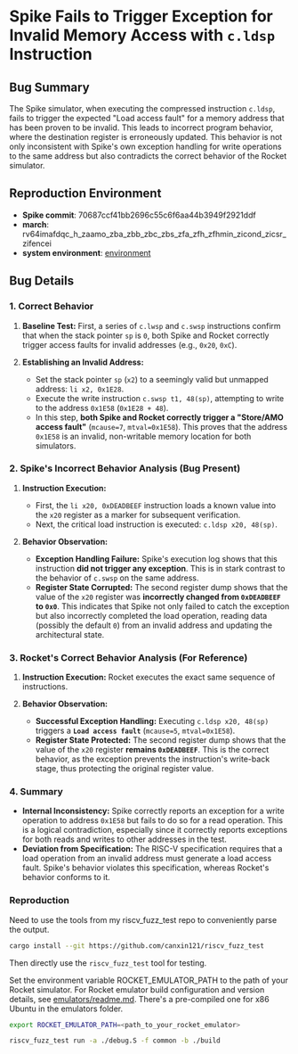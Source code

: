 # Spike Fails to Trigger Exception for Invalid Memory Access with `c.ldsp` Instruction

## Bug Summary

The Spike simulator, when executing the compressed instruction `c.ldsp`, fails to trigger the expected "Load access fault" for a memory address that has been proven to be invalid. This leads to incorrect program behavior, where the destination register is erroneously updated. This behavior is not only inconsistent with Spike's own exception handling for write operations to the same address but also contradicts the correct behavior of the Rocket simulator.

## Reproduction Environment
- **Spike commit**: 70687ccf41bb2696c55c6f6aa44b3949f2921ddf
- **march**: rv64imafdqc_h_zaamo_zba_zbb_zbc_zbs_zfa_zfh_zfhmin_zicond_zicsr_zifencei
- **system environment**: [environment](environment.md)

## Bug Details

### **1. Correct Behavior**

1.  **Baseline Test:** First, a series of `c.lwsp` and `c.swsp` instructions confirm that when the stack pointer `sp` is `0`, both Spike and Rocket correctly trigger access faults for invalid addresses (e.g., `0x20`, `0xC`).

2.  **Establishing an Invalid Address:**
    *   Set the stack pointer `sp` (`x2`) to a seemingly valid but unmapped address: `li x2, 0x1E28`.
    *   Execute the write instruction `c.swsp t1, 48(sp)`, attempting to write to the address `0x1E58` (`0x1E28 + 48`).
    *   In this step, **both Spike and Rocket correctly trigger a "Store/AMO access fault"** (`mcause=7`, `mtval=0x1E58`). This proves that the address `0x1E58` is an invalid, non-writable memory location for both simulators.

### **2. Spike's Incorrect Behavior Analysis (Bug Present)**

1.  **Instruction Execution:**
    *   First, the `li x20, 0xDEADBEEF` instruction loads a known value into the `x20` register as a marker for subsequent verification.
    *   Next, the critical load instruction is executed: `c.ldsp x20, 48(sp)`.

2.  **Behavior Observation:**
    *   **Exception Handling Failure:** Spike's execution log shows that this instruction **did not trigger any exception**. This is in stark contrast to the behavior of `c.swsp` on the same address.
    *   **Register State Corrupted:** The second register dump shows that the value of the `x20` register was **incorrectly changed from `0xDEADBEEF` to `0x0`**. This indicates that Spike not only failed to catch the exception but also incorrectly completed the load operation, reading data (possibly the default `0`) from an invalid address and updating the architectural state.

### **3. Rocket's Correct Behavior Analysis (For Reference)**

1.  **Instruction Execution:** Rocket executes the exact same sequence of instructions.

2.  **Behavior Observation:**
    *   **Successful Exception Handling:** Executing `c.ldsp x20, 48(sp)` triggers a **`Load access fault`** (`mcause=5`, `mtval=0x1E58`).
    *   **Register State Protected:** The second register dump shows that the value of the `x20` register **remains `0xDEADBEEF`**. This is the correct behavior, as the exception prevents the instruction's write-back stage, thus protecting the original register value.

### **4. Summary**

*   **Internal Inconsistency:** Spike correctly reports an exception for a write operation to address `0x1E58` but fails to do so for a read operation. This is a logical contradiction, especially since it correctly reports exceptions for both reads and writes to other addresses in the test.
*   **Deviation from Specification:** The RISC-V specification requires that a load operation from an invalid address must generate a load access fault. Spike's behavior violates this specification, whereas Rocket's behavior conforms to it.

### Reproduction

Need to use the tools from my riscv_fuzz_test repo to conveniently parse the output.

```bash
cargo install --git https://github.com/canxin121/riscv_fuzz_test
```

Then directly use the `riscv_fuzz_test` tool for testing.

Set the environment variable ROCKET_EMULATOR_PATH to the path of your Rocket simulator. For Rocket emulator build configuration and version details, see [emulators/readme.md](../emulators/readme.md). There's a pre-compiled one for x86 Ubuntu in the emulators folder.

```bash
export ROCKET_EMULATOR_PATH=<path_to_your_rocket_emulator>
```

```bash
riscv_fuzz_test run -a ./debug.S -f common -b ./build
```